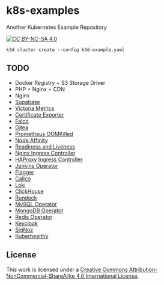# k8s-examples

Another Kubernetes Example Repository

[![CC BY-NC-SA 4.0][cc-by-nc-sa-shield]][cc-by-nc-sa]

```
k3d cluster create --config k3d-example.yaml
```

## TODO

* Docker Registry + S3 Storage Driver
* PHP + Nginx + CDN
* Nginx
* [Supabase](https://supabase.com/docs/guides/self-hosting)
* [Victoria Metrics](https://victoriametrics.com/products/open-source/)
* [Certificate Exporter](https://github.com/enix/x509-certificate-exporter)
* [Falco](https://falco.org/)
* [Gitea](https://gitea.io/en-us/)
* [Prometheus OOMKilled](https://songrgg.github.io/operation/how-to-alert-for-Pod-Restart-OOMKilled-in-Kubernetes/)
* [Node Affinity](https://kubernetes.io/docs/concepts/scheduling-eviction/assign-pod-node/#affinity-and-anti-affinity)
* [Readiness and Liveness](https://kubernetes.io/docs/tasks/configure-pod-container/configure-liveness-readiness-startup-probes/)
* [Nginx Ingress Controller](https://github.com/nginxinc/kubernetes-ingress)
* [HAProxy Ingress Controller](https://haproxy-ingress.github.io/docs/getting-started/)
* [Jenkins Operator](https://github.com/jenkinsci/kubernetes-operator)
* [Flagger](https://docs.flagger.app/)
* [Calico](https://github.com/projectcalico/calico)
* [Loki](https://grafana.com/oss/loki/)
* [ClickHouse](https://clickhouse.com/)
* [Rundeck](https://www.rundeck.com/open-source)
* [MySQL Operator](https://dev.mysql.com/doc/mysql-operator/en/)
* [MongoDB Operator](https://github.com/mongodb/mongodb-kubernetes-operator)
* [Redis Operator](https://github.com/spotahome/redis-operator)
* [Keycloak](https://www.keycloak.org/getting-started/getting-started-kube)
* [SigNoz](https://signoz.io/blog/opentelemetry-apm/)
* [Kuberhealthy](https://github.com/kuberhealthy/kuberhealthy)

## License

This work is licensed under a
[Creative Commons Attribution-NonCommercial-ShareAlike 4.0 International License][cc-by-nc-sa].

[cc-by-nc-sa]: http://creativecommons.org/licenses/by-nc-sa/4.0/
[cc-by-nc-sa-image]: https://licensebuttons.net/l/by-nc-sa/4.0/88x31.png
[cc-by-nc-sa-shield]: https://img.shields.io/badge/License-CC%20BY--NC--SA%204.0-lightgrey.svg
